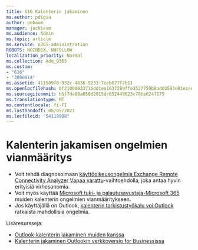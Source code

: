 ```yaml
---
title: 616 Kalenterin jakaminen
ms.author: pdigia
author: pebaum
manager: jackiesm
ms.audience: Admin
ms.topic: article
ms.service: o365-administration
ROBOTS: NOINDEX, NOFOLLOW
localization_priority: Normal
ms.collection: Adm_O365
ms.custom:
- "616"
- "3800014"
ms.assetid: 411509f0-932c-4636-9233-7eeb677f7b11
ms.openlocfilehash: 0f21000033715dd1ea1637289ffe3527759b8ad03593e01ecee1a01369421f55
ms.sourcegitcommit: b5f7da89a650d2915dc652449623c78be6247175
ms.translationtype: MT
ms.contentlocale: fi-FI
ms.lasthandoff: 08/05/2021
ms.locfileid: "54119908"
---
```

# <a name="troubleshooting-issues-with-calendar-sharing"></a>Kalenterin jakamisen ongelmien vianmääritys

- Voit tehdä diagnosoimaan [käyttöoikeusongelmia Exchange Remote Connectivity Analyzer Vapaa varattu](https://testconnectivity.microsoft.com/Default.aspx?testId=freeBusy)-vaihtoehdolla, joka antaa hyvin erityisiä virhesanomia.
- Voit myös käyttää [Microsoft tuki- ja palautusavustaja-Microsoft 365](https://diagnostics.office.com/) muiden kalenterin ongelmien vianmääritykseen. 
- Jos käyttäjällä on Outlook, [kalenterin tarkistustyökalu voi Outlook](https://www.microsoft.com/download/details.aspx?id=28786) ratkaista mahdollisia ongelmia.

Lisäresursseja:

- [Outlook-kalenterin jakaminen muiden kanssa](https://support.office.com/article/353ed2c1-3ec5-449d-8c73-6931a0adab88)
- [Kalenterin jakaminen Outlookin verkkoversio for Businessissa](https://support.office.com/article/7ecef8ae-139c-40d9-bae2-a23977ee58d5)
